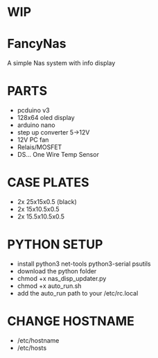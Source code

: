 # WIP

# FancyNas
A simple Nas system with info display


# PARTS
* pcduino v3
* 128x64 oled display
* arduino nano
* step up converter 5->12V
* 12V PC fan
* Relais/MOSFET
* DS... One Wire Temp Sensor

# CASE PLATES
* 2x 25x15x0.5 (black)
* 2x 15x10.5x0.5
* 2x 15.5x10.5x0.5

# PYTHON SETUP
* install python3 net-tools python3-serial psutils
* download the python folder
* chmod +x nas_disp_updater.py
* chmod +x auto_run.sh
* add the auto_run path to your /etc/rc.local

# CHANGE HOSTNAME
* /etc/hostname 
* /etc/hosts
